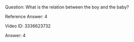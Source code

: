Question: What is the relation between the boy and the baby?

Reference Answer: 4

Video ID: 3336623732

Answer: 4

